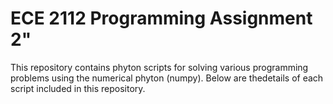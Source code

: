 # ECE 2112 Programming Assignment 2"

This repository contains phyton scripts for solving various programming problems using the numerical phyton (numpy). Below are thedetails of each script included in this repository.

